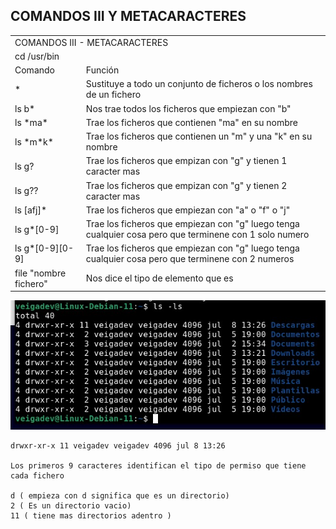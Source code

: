 ## COMANDOS III Y METACARACTERES


<table>
    <tr>
        <td colspan="2">COMANDOS III - METACARACTERES</td>
    </tr>
    <tr>
        <td colspan="2">cd /usr/bin</td>
    </tr>
    <tr>
        <td>Comando</td>
        <td>Función</td>
    </tr>
    <tr>
        <td>*</td>
        <td>Sustituye a todo un conjunto de ficheros o los nombres de un fichero</td>
    </tr>
    <tr>
        <td>ls b*</td>
        <td>Nos trae todos los ficheros que empiezan con "b"</td>
    </tr>
    <tr>
        <td>ls *ma*</td>
        <td>Trae los ficheros que contienen "ma" en su nombre</td>
    </tr>
    <tr>
        <td>ls *m*k*</td>
        <td>Trae los ficheros que contienen un "m" y una "k" en su nombre</td>
    </tr>
    <tr>
        <td>ls g?</td>
        <td>Trae los ficheros que empizan con "g" y tienen 1 caracter mas</td>
    </tr>
    <tr>
        <td>ls g??</td>
        <td>Trae los ficheros que empizan con "g" y tienen 2 caracter mas</td>
    </tr>
    <tr>
        <td>ls [afj]*</td>
        <td>Trae los ficheros que empiezan con "a" o "f" o "j"</td>
    </tr>
    <tr>
        <td>ls g*[0-9]</td>
        <td>Trae los ficheros que empiezan con "g" luego tenga cualquier cosa pero que terminene con 1 solo numero</td>
    </tr>
    <tr>
        <td>ls g*[0-9][0-9]</td>
        <td>Trae los ficheros que empiezan con "g" luego tenga cualquier cosa pero que terminene con 2 numeros</td>
    </tr>
    <tr>
        <td>file "nombre fichero"</td>
        <td>Nos dice el tipo de elemento que es</td>
    </tr>
</table>

![](comando-ls.jpg)
```
drwxr-xr-x 11 veigadev veigadev 4096 jul 8 13:26

Los primeros 9 caracteres identifican el tipo de permiso que tiene cada fichero

d ( empieza con d significa que es un directorio)
2 ( Es un directorio vacio)
11 ( tiene mas directorios adentro )

```
